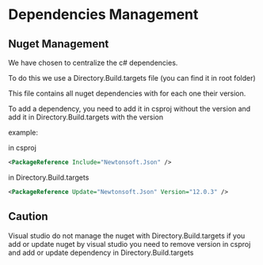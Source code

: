 # Dependencies Management

## Nuget Management

We have chosen to centralize the c# dependencies.

To do this we use a Directory.Build.targets file (you can find it in root folder)

This file contains all nuget dependencies with for each one their version.

To add a dependency, you need to add it in csproj without the version and add it in Directory.Build.targets with the version

example:

in csproj

```xml
<PackageReference Include="Newtonsoft.Json" />
```

in Directory.Build.targets

```xml
<PackageReference Update="Newtonsoft.Json" Version="12.0.3" />
```

## Caution

Visual studio do not manage the nuget with Directory.Build.targets if you add or update nuget by visual studio you need to remove version in csproj and add or update dependency in Directory.Build.targets
